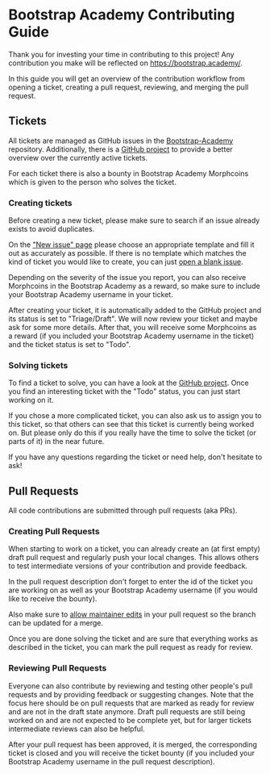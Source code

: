 # Bootstrap Academy Contributing Guide
Thank you for investing your time in contributing to this project! Any contribution you make will be reflected on https://bootstrap.academy/.

In this guide you will get an overview of the contribution workflow from opening a ticket, creating a pull request, reviewing, and merging the pull request.

## Tickets
All tickets are managed as GitHub issues in the [Bootstrap-Academy](https://github.com/Bootstrap-Academy/Bootstrap-Academy/issues) repository. Additionally, there is a [GitHub project](https://github.com/orgs/Bootstrap-Academy/projects/4) to provide a better overview over the currently active tickets.

For each ticket there is also a bounty in Bootstrap Academy Morphcoins which is given to the person who solves the ticket.

### Creating tickets
Before creating a new ticket, please make sure to search if an issue already exists to avoid duplicates.

On the ["New issue" page](https://github.com/Bootstrap-Academy/Bootstrap-Academy/issues/new/choose) please choose an appropriate template and fill it out as accurately as possible. If there is no template which matches the kind of ticket you would like to create, you can just [open a blank issue](https://github.com/Bootstrap-Academy/Bootstrap-Academy/issues/new).

Depending on the severity of the issue you report, you can also receive Morphcoins in the Bootstrap Academy as a reward, so make sure to include your Bootstrap Academy username in your ticket.

After creating your ticket, it is automatically added to the GitHub project and its status is set to "Triage/Draft". We will now review your ticket and maybe ask for some more details. After that, you will receive some Morphcoins as a reward (if you included your Bootstrap Academy username in the ticket) and the ticket status is set to "Todo".

### Solving tickets
To find a ticket to solve, you can have a look at the [GitHub project](https://github.com/orgs/Bootstrap-Academy/projects/4). Once you find an interesting ticket with the "Todo" status, you can just start working on it.

If you chose a more complicated ticket, you can also ask us to assign you to this ticket, so that others can see that this ticket is currently being worked on. But please only do this if you really have the time to solve the ticket (or parts of it) in the near future.

If you have any questions regarding the ticket or need help, don't hesitate to ask!

## Pull Requests
All code contributions are submitted through pull requests (aka PRs).

### Creating Pull Requests
When starting to work on a ticket, you can already create an (at first empty) draft pull request and regularly push your local changes. This allows others to test intermediate versions of your contribution and provide feedback.

In the pull request description don't forget to enter the id of the ticket you are working on as well as your Bootstrap Academy username (if you would like to receive the bounty).

Also make sure to [allow maintainer edits](https://docs.github.com/en/pull-requests/collaborating-with-pull-requests/working-with-forks/allowing-changes-to-a-pull-request-branch-created-from-a-fork) in your pull request so the branch can be updated for a merge.

Once you are done solving the ticket and are sure that everything works as described in the ticket, you can mark the pull request as ready for review.

### Reviewing Pull Requests
Everyone can also contribute by reviewing and testing other people's pull requests and by providing feedback or suggesting changes. Note that the focus here should be on pull requests that are marked as ready for review and are not in the draft state anymore. Draft pull requests are still being worked on and are not expected to be complete yet, but for larger tickets intermediate reviews can also be helpful.

After your pull request has been approved, it is merged, the corresponding ticket is closed and you will receive the ticket bounty (if you included your Bootstrap Academy username in the pull request description).

